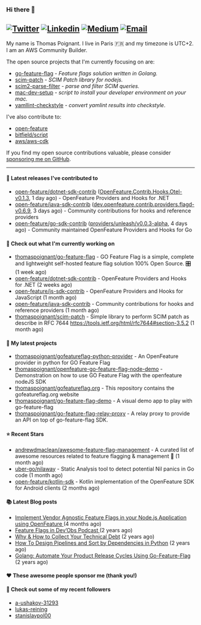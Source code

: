 ### Hi there 👋
[![Twitter](https://img.shields.io/twitter/follow/thomaspoignant?label=Twitter&style=social)](https://twitter.com/thomaspoignant)
[![Linkedin](https://img.shields.io/badge/LinkedIn--_.svg?style=social&logo=linkedin)](https://www.linkedin.com/in/poignantthomas/)
[![Medium](https://img.shields.io/badge/medium--_.svg?style=social&logo=medium)](https://thomaspoignant.medium.com/)
[![Email](https://img.shields.io/badge/email--_.svg?logo=Gmail&style=social)](mailto:thomas.poignant@gmail.com)
-----------

My name is Thomas Poignant. I live in Paris 🇫🇷 and my timezone is UTC+2.  
I am an AWS Community Builder.

The open source projects that I'm currently focusing on are:
- [go-feature-flag](https://github.com/thomaspoignant/go-feature-flag) _- Feature flags solution written in Golang._
- [scim-patch](https://github.com/thomaspoignant/scim-patch) _- SCIM Patch library for nodejs._
- [scim2-parse-filter](https://github.com/thomaspoignant/scim2-parse-filter) _- parse and filter SCIM queries._
- [mac-dev-setup](https://github.com/thomaspoignant/mac-dev-setup) _- script to install your developer environment on your mac._
- [yamllint-checkstyle](https://github.com/thomaspoignant/yamllint-checkstyle) _- convert yamlint results into checkstyle_.

I've also contribute to:
- [open-feature](https://github.com/open-feature)
- [bitfield/script](https://github.com/bitfield/script)
- [aws/aws-cdk](https://github.com/aws/aws-cdk)

If you find my open source contributions valuable, please consider [sponsoring me on GitHub](https://github.com/sponsors/thomaspoignant/).

-----------
#### 🚀 Latest releases I've contributed to

- [open-feature/dotnet-sdk-contrib](https://github.com/open-feature/dotnet-sdk-contrib) ([OpenFeature.Contrib.Hooks.Otel-v0.1.3](https://github.com/open-feature/dotnet-sdk-contrib/releases/tag/OpenFeature.Contrib.Hooks.Otel-v0.1.3), 1 day ago) - OpenFeature Providers and Hooks for .NET
- [open-feature/java-sdk-contrib](https://github.com/open-feature/java-sdk-contrib) ([dev.openfeature.contrib.providers.flagd-v0.6.9](https://github.com/open-feature/java-sdk-contrib/releases/tag/dev.openfeature.contrib.providers.flagd-v0.6.9), 3 days ago) - Community contributions for hooks and reference providers
- [open-feature/go-sdk-contrib](https://github.com/open-feature/go-sdk-contrib) ([providers/unleash/v0.0.3-alpha](https://github.com/open-feature/go-sdk-contrib/releases/tag/providers/unleash/v0.0.3-alpha), 4 days ago) - Community maintained OpenFeature Providers and Hooks for Go

#### 👷 Check out what I'm currently working on

- [thomaspoignant/go-feature-flag](https://github.com/thomaspoignant/go-feature-flag) - GO Feature Flag is a simple, complete and lightweight self-hosted feature flag solution 100% Open Source. 🎛️ (1 week ago)
- [open-feature/dotnet-sdk-contrib](https://github.com/open-feature/dotnet-sdk-contrib) - OpenFeature Providers and Hooks for .NET (2 weeks ago)
- [open-feature/js-sdk-contrib](https://github.com/open-feature/js-sdk-contrib) - OpenFeature Providers and Hooks for JavaScript (1 month ago)
- [open-feature/java-sdk-contrib](https://github.com/open-feature/java-sdk-contrib) - Community contributions for hooks and reference providers (1 month ago)
- [thomaspoignant/scim-patch](https://github.com/thomaspoignant/scim-patch) - Simple library to perform SCIM patch as describe in RFC 7644 https://tools.ietf.org/html/rfc7644#section-3.5.2 (1 month ago)

#### 🌱 My latest projects

- [thomaspoignant/gofeatureflag-python-provider](https://github.com/thomaspoignant/gofeatureflag-python-provider) - An OpenFeature provider in python for GO Feature Flag
- [thomaspoignant/openfeature-go-feature-flag-node-demo](https://github.com/thomaspoignant/openfeature-go-feature-flag-node-demo) - Demonstration on how to use GO Feature Flag with the openfeature nodeJS SDK
- [thomaspoignant/gofeatureflag.org](https://github.com/thomaspoignant/gofeatureflag.org) - This repository contains the gofeatureflag.org website
- [thomaspoignant/go-feature-flag-demo](https://github.com/thomaspoignant/go-feature-flag-demo) - A visual demo app to play with go-feature-flag
- [thomaspoignant/go-feature-flag-relay-proxy](https://github.com/thomaspoignant/go-feature-flag-relay-proxy) - A relay proxy to provide an API on top of go-feature-flag SDK.

#### ⭐ Recent Stars

- [andrewdmaclean/awesome-feature-flag-management](https://github.com/andrewdmaclean/awesome-feature-flag-management) - A curated list of awesome resources related to feature flagging &amp; management 🚩 (1 month ago)
- [uber-go/nilaway](https://github.com/uber-go/nilaway) - Static Analysis tool to detect potential Nil panics in Go code (1 month ago)
- [open-feature/kotlin-sdk](https://github.com/open-feature/kotlin-sdk) - Kotlin implementation of the OpenFeature SDK for Android clients (2 months ago)

#### 📚 Latest Blog posts

- [Implement Vendor Agnostic Feature Flags in your Node.js Application using OpenFeature ](https://faun.pub/implement-vendor-agnostic-feature-flags-in-your-node-js-application-using-openfeature-b89fde448f6c?source=rss-9a58464dd8e9------2) (4 months ago)
- [ Feature Flags in Dev’Obs Podcast ](https://thomaspoignant.medium.com/feature-flags-in-devobs-podcast-ec11079f8a4b?source=rss-9a58464dd8e9------2) (2 years ago)
- [Why &amp; How to Collect Your Technical Debt](https://medium.com/geekculture/why-how-to-collect-your-technical-debt-bd917960eee?source=rss-9a58464dd8e9------2) (2 years ago)
- [How To Design Pipelines and Sort by Dependencies in Python](https://betterprogramming.pub/how-to-design-pipelines-and-sort-by-dependencies-in-python-ed876495a826?source=rss-9a58464dd8e9------2) (2 years ago)
- [Golang: Automate Your Product Release Cycles Using Go-Feature-Flag](https://betterprogramming.pub/automate-your-product-release-cycles-using-go-feature-flag-6ab73f869f?source=rss-9a58464dd8e9------2) (2 years ago)

#### ❤️ These awesome people sponsor me (thank you!)


#### 👯 Check out some of my recent followers

- [a-ushakov-31293](https://github.com/a-ushakov-31293)
- [lukas-reining](https://github.com/lukas-reining)
- [stanislavpol00](https://github.com/stanislavpol00)
